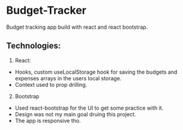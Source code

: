 # Budget-Tracker

Budget tracking app build with react and react bootstrap.

## Technologies:

1. React:

- Hooks, custom useLocalStorage hook for saving the budgets and expenses arrays in the users local storage.
- Context used to prop drilling.

2. Bootstrap

- Used react-bootstrap for the UI to get some practice with it.
- Design was not my main goal druing this project.
- The app is responsive tho.
